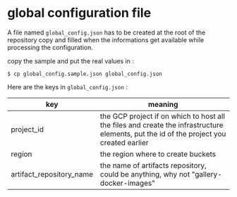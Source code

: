 # global configuration file

A file named `global_config.json` has to be created at the root of the repository copy and filled when the informations get available while processing the configuration.

copy the sample and put the real values in :

```shell
$ cp global_config.sample.json global_config.json
```

Here are the keys in `global_config.json` :

| key                      | meaning                                                                                                                                 |
| ------------------------ | --------------------------------------------------------------------------------------------------------------------------------------- |
| project_id               | the GCP project if on which to host all the files and create the infrastructure elements, put the id of the project you created earlier |
| region                   | the region where to create buckets                                                                                                      |
| artifact_repository_name | the name of artifacts repository, could be anything, why not "gallery-docker-images"                                                    |
